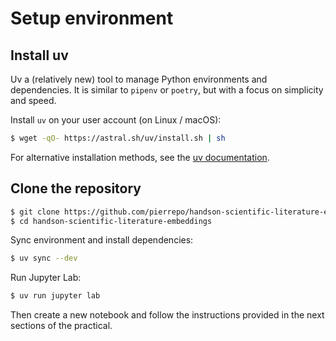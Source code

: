 # Setup environment


## Install uv

Uv a (relatively new) tool to manage Python environments and dependencies. It is similar to `pipenv` or `poetry`, but with a focus on simplicity and speed.

Install `uv` on your user account (on Linux / macOS):

```bash
$ wget -qO- https://astral.sh/uv/install.sh | sh
```

For alternative installation methods, see the [uv documentation](https://docs.astral.sh/uv/getting-started/installation/#installation-methods).


## Clone the repository

```bash
$ git clone https://github.com/pierrepo/handson-scientific-literature-embeddings
$ cd handson-scientific-literature-embeddings
```

Sync environment and install dependencies:

```bash
$ uv sync --dev
```

Run Jupyter Lab:

```bash
$ uv run jupyter lab
```

Then create a new notebook and follow the instructions provided in the next sections of the practical.

